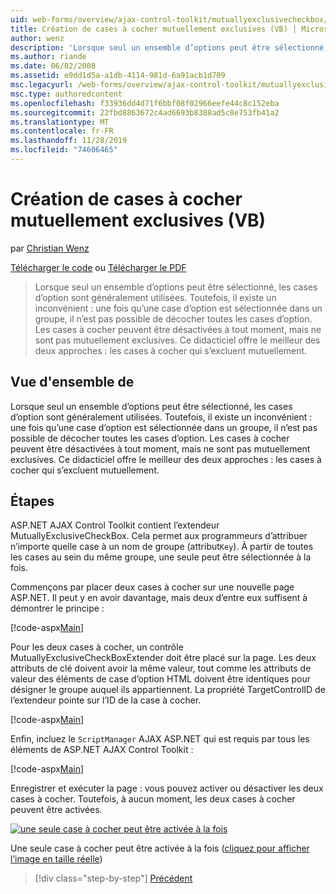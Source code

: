 ```yaml
---
uid: web-forms/overview/ajax-control-toolkit/mutuallyexclusivecheckbox/creating-mutually-exclusive-checkboxes-vb
title: Création de cases à cocher mutuellement exclusives (VB) | Microsoft Docs
author: wenz
description: 'Lorsque seul un ensemble d’options peut être sélectionné, les cases d’option sont généralement utilisées. Toutefois, il existe un inconvénient : une fois qu’une case d’option est sélectionnée dans un groupe,...'
ms.author: riande
ms.date: 06/02/2008
ms.assetid: e9dd1d5a-a1db-4114-981d-6a91acb1d709
msc.legacyurl: /web-forms/overview/ajax-control-toolkit/mutuallyexclusivecheckbox/creating-mutually-exclusive-checkboxes-vb
msc.type: authoredcontent
ms.openlocfilehash: f33936dd4d71f6bbf08f02966eefe44c8c152eba
ms.sourcegitcommit: 22fbd8863672c4ad6693b8388ad5c8e753fb41a2
ms.translationtype: MT
ms.contentlocale: fr-FR
ms.lasthandoff: 11/28/2019
ms.locfileid: "74606465"
---
```

# <a name="creating-mutually-exclusive-checkboxes-vb"></a>Création de cases à cocher mutuellement exclusives (VB)

par [Christian Wenz](https://github.com/wenz)

[Télécharger le code](https://download.microsoft.com/download/9/3/f/93f8daea-bebd-4821-833b-95205389c7d0/MutuallyExclusiveCheckBox0.vb.zip) ou [Télécharger le PDF](https://download.microsoft.com/download/b/6/a/b6ae89ee-df69-4c87-9bfb-ad1eb2b23373/mutuallyexclusivecheckbox0VB.pdf)

> Lorsque seul un ensemble d’options peut être sélectionné, les cases d’option sont généralement utilisées. Toutefois, il existe un inconvénient : une fois qu’une case d’option est sélectionnée dans un groupe, il n’est pas possible de décocher toutes les cases d’option. Les cases à cocher peuvent être désactivées à tout moment, mais ne sont pas mutuellement exclusives. Ce didacticiel offre le meilleur des deux approches : les cases à cocher qui s’excluent mutuellement.

## <a name="overview"></a>Vue d'ensemble de

Lorsque seul un ensemble d’options peut être sélectionné, les cases d’option sont généralement utilisées. Toutefois, il existe un inconvénient : une fois qu’une case d’option est sélectionnée dans un groupe, il n’est pas possible de décocher toutes les cases d’option. Les cases à cocher peuvent être désactivées à tout moment, mais ne sont pas mutuellement exclusives. Ce didacticiel offre le meilleur des deux approches : les cases à cocher qui s’excluent mutuellement.

## <a name="steps"></a>Étapes

ASP.NET AJAX Control Toolkit contient l’extendeur MutuallyExclusiveCheckBox. Cela permet aux programmeurs d’attribuer n’importe quelle case à un nom de groupe (attribut`Key`). À partir de toutes les cases au sein du même groupe, une seule peut être sélectionnée à la fois.

Commençons par placer deux cases à cocher sur une nouvelle page ASP.NET. Il peut y en avoir davantage, mais deux d’entre eux suffisent à démontrer le principe :

[!code-aspx[Main](creating-mutually-exclusive-checkboxes-vb/samples/sample1.aspx)]

Pour les deux cases à cocher, un contrôle MutuallyExclusiveCheckBoxExtender doit être placé sur la page. Les deux attributs de clé doivent avoir la même valeur, tout comme les attributs de valeur des éléments de case d’option HTML doivent être identiques pour désigner le groupe auquel ils appartiennent. La propriété TargetControlID de l’extendeur pointe sur l’ID de la case à cocher.

[!code-aspx[Main](creating-mutually-exclusive-checkboxes-vb/samples/sample2.aspx)]

Enfin, incluez le `ScriptManager` AJAX ASP.NET qui est requis par tous les éléments de ASP.NET AJAX Control Toolkit :

[!code-aspx[Main](creating-mutually-exclusive-checkboxes-vb/samples/sample3.aspx)]

Enregistrer et exécuter la page : vous pouvez activer ou désactiver les deux cases à cocher. Toutefois, à aucun moment, les deux cases à cocher peuvent être activées.

[![une seule case à cocher peut être activée à la fois](creating-mutually-exclusive-checkboxes-vb/_static/image2.png)](creating-mutually-exclusive-checkboxes-vb/_static/image1.png)

Une seule case à cocher peut être activée à la fois ([cliquez pour afficher l’image en taille réelle](creating-mutually-exclusive-checkboxes-vb/_static/image3.png))

> [!div class="step-by-step"]
> [Précédent](creating-mutually-exclusive-checkboxes-cs.md)
